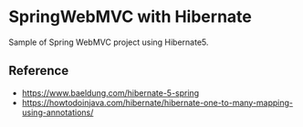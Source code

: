 # SpringWebMVC with Hibernate
Sample of Spring WebMVC project using Hibernate5.

## Reference
* https://www.baeldung.com/hibernate-5-spring
* https://howtodoinjava.com/hibernate/hibernate-one-to-many-mapping-using-annotations/